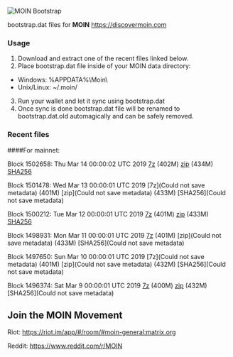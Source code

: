 ![MOIN Bootstrap](https://i.imgur.com/KjM1jMp.jpg)

bootstrap.dat files for **MOIN** https://discovermoin.com

### Usage

1. Download and extract one of the recent files linked below.
2. Place bootstrap.dat file inside of your MOIN data directory:
 - Windows: %APPDATA%\Moin\
 - Unix/Linux: ~/.moin/
3. Run your wallet and let it sync using bootstrap.dat
4. Once sync is done bootstrap.dat file will be renamed to bootstrap.dat.old automagically and can be safely removed.


### Recent files

####For mainnet:

Block 1502658: Thu Mar 14 00:00:02 UTC 2019 [7z](https://transfer.sh/mkiI2/bootstrap.dat.20190314.7z) (402M) [zip](https://transfer.sh/cA1Ul/bootstrap.dat.20190314.zip) (434M) [SHA256](https://transfer.sh/xSoK4/sha256.txt)

Block 1501478: Wed Mar 13 00:00:01 UTC 2019 [7z](Could not save metadata) (401M) [zip](Could not save metadata) (433M) [SHA256](Could not save metadata)

Block 1500212: Tue Mar 12 00:00:01 UTC 2019 [7z]() (401M) [zip]() (433M) [SHA256]()

Block 1498931: Mon Mar 11 00:00:01 UTC 2019 [7z]() (401M) [zip](Could not save metadata) (433M) [SHA256](Could not save metadata)

Block 1497650: Sun Mar 10 00:00:01 UTC 2019 [7z](Could not save metadata) (401M) [zip](Could not save metadata) (432M) [SHA256](Could not save metadata)

Block 1496374: Sat Mar  9 00:00:01 UTC 2019 [7z]() (400M) [zip]() (432M) [SHA256](Could not save metadata)

## Join the MOIN Movement

Riot: https://riot.im/app/#/room/#moin-general:matrix.org

Reddit: https://www.reddit.com/r/MOIN
